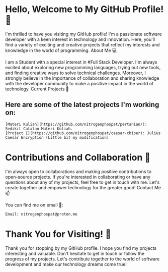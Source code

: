 # Hello, Welcome to My GitHub Profile! 👋

I'm thrilled to have you visiting my GitHub profile! I'm a passionate software developer with a keen interest in technology and innovation. Here, you'll find a variety of exciting and creative projects that reflect my interests and knowledge in the world of programming.
About Me 💻

I am a Student with a special interest in #Full Stack Developer. I'm always excited about exploring new programming languages, trying out new tools, and finding creative ways to solve technical challenges. Moreover, I strongly believe in the importance of collaboration and sharing knowledge with the developer community to make a positive impact in the world of technology.
Current Projects 🚀

## Here are some of the latest projects I'm working on:

    [Materi Kuliah](https://github.com/nitrogenphospat/pertanian/): Sedikit Catatan Materi Kuliah.
    [Project I](https://github.com/nitrogenphospat/caesar-chiper): Julius Caesar Encryption (Little bit my modification)

# Contributions and Collaboration 🤝

I'm always open to collaborations and making positive contributions to open-source projects. If you're interested in collaborating or have any questions about any of my projects, feel free to get in touch with me. Let's create together and empower technology for the greater good!
Contact Me 📫

You can find me on email 📧:

    Email: nitrogenphospat@proton.me

# Thank You for Visiting! 🙏

Thank you for stopping by my GitHub profile. I hope you find my projects interesting and valuable. Don't hesitate to get in touch or follow the progress of my projects. Let's contribute together to the world of software development and make our technology dreams come true!
